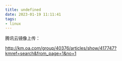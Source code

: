 ```yaml
---
title: undefined
date: 2023-01-19 11:11:41
tags:
- linux
---
```


腾讯云镜像上传：

http://km.oa.com/group/40376/articles/show/417747?kmref=search&from_page=1&no=1